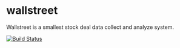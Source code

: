 # wallstreet

Wallstreet is a smallest stock deal data collect and analyze system.

[![Build Status](https://travis-ci.org/breakhearts/wallstreet.svg?branch=master)](https://travis-ci.org/breakhearts/wallstreet)